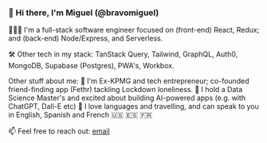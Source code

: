### 👋 Hi there, I'm Miguel (@bravomiguel)

👨🏽‍💻 I'm a full-stack software engineer focused on (front-end) React, Redux; and (back-end) Node/Express, and Serverless. 

🛠 Other tech in my stack: TanStack Query, Tailwind, GraphQL, Auth0, MongoDB, Supabase (Postgres), PWA's, Workbox.

Other stuff about me:
💭 I'm Ex-KPMG and tech entrepreneur; co-founded friend-finding app (Fethr) tackling Lockdown loneliness.
🌱 I hold a Data Science Master's and excited about building AI-powered apps (e.g. with ChatGPT, Dall-E etc) 
💬 I love languages and travelling, and can speak to you in English, Spanish and French 🇺🇸 🇪🇸 🇫🇷

📫 Feel free to reach out: [email](mailto:miguelbravobalestrini@gmail.com)

<!--
**bravomiguel/bravomiguel** is a ✨ _special_ ✨ repository because its `README.md` (this file) appears on your GitHub profile.

Here are some ideas to get you started:

- 🔭 I’m currently working on ...
- 🌱 I’m currently learning ...
- 👯 I’m looking to collaborate on ...
- 🤔 I’m looking for help with ...
- 💬 Ask me about ...
- 📫 How to reach me: ...
- 😄 Pronouns: ...
- ⚡ Fun fact: ...
-->
